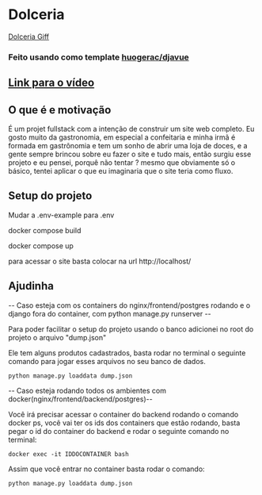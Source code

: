 # Dolceria
[Dolceria Giff](gifProjeto.gif)
### Feito usando como template [huogerac/djavue](https://github.com/huogerac/djavue)

## [Link para o vídeo](https://www.loom.com/share/0e1a43407c5f4090a6fea76bd7a681f2)
## O que é e motivação  

É um projet fullstack com a intenção de construir um site web completo. Eu gosto muito da gastronomia, em especial a confeitaria e minha irmã é formada em gastrônomia e tem um sonho de abrir uma loja de doces, e a gente sempre brincou sobre eu fazer o site e tudo mais, então surgiu esse projeto e eu pensei, porquê não tentar ? mesmo que obviamente só o básico, tentei aplicar o que eu imaginaria que o site teria como fluxo.

## Setup do projeto
Mudar a .env-example para .env

docker compose build 

docker compose up

para acessar o site basta colocar na url http://localhost/

## Ajudinha
-- Caso esteja com os containers do nginx/frontend/postgres rodando e o django fora do container, com python manage.py runserver --  

Para poder facilitar o setup do projeto usando o banco adicionei no root do projeto o arquivo "dump.json"  

Ele tem alguns produtos cadastrados, basta rodar no terminal o seguinte comando para jogar esses arquivos no seu banco de dados.  

    python manage.py loaddata dump.json  


-- Caso esteja rodando todos os ambientes com docker(nginx/frontend/backend/postgres)--

Você irá precisar acessar o container do backend
rodando o comando docker ps, você vai ter os ids dos containers que estão rodando, basta pegar o id do container do backend e rodar o seguinte comando no terminal:

    docker exec -it IDDOCONTAINER bash  

Assim que você entrar no container basta rodar o comando:

    python manage.py loaddata dump.json  


